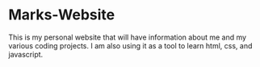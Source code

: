 # Marks-Website
This is my personal website that will have information about me and my various coding projects. I am also using it as a tool to learn html, css, and javascript. 
